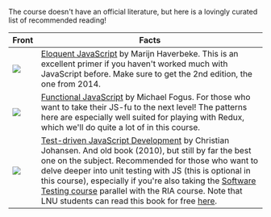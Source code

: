 The course doesn't have an official literature, but here is a lovingly curated list of recommended reading!

Front | Facts            
------------- | -------------
<img src="http://image.bokus.com/images2/9781593275846_small_eloquent-javascript"/>  | [Eloquent JavaScript](http://www.amazon.co.uk/Eloquent-JavaScript-Modern-Introduction-Programming/dp/1593275846/) by Marijn Haverbeke. This is an excellent primer if you haven't worked much with JavaScript before. Make sure to get the 2nd edition, the one from 2014.  
<img src="http://image.bokus.com/images2/9781449360726_small_functional-javascript"/>  | [Functional JavaScript](http://www.amazon.co.uk/Functional-JavaScript-Introducing-Programming-Underscore-js/dp/1449360726/) by Michael Fogus. For those who want to take their JS-fu to the next level! The patterns here are especially well suited for playing with Redux, which we'll do quite a lot of in this course.
<img src="http://image.bokus.com/images2/9780321683915_small_test-driven-javascript-development"> | [Test-driven JavaScript Development](http://tddjs.com/) by Christian Johansen. And old book (2010), but still by far the best one on the subject. Recommended for those who want to delve deeper into unit testing with JS (this is optional in this course), especially if you're also taking the [Software Testing course](http://tddjs.com/) parallel with the RIA course. Note that LNU students can read this book for free [here](http://proquestcombo.safaribooksonline.com.proxy.lnu.se/book/programming/javascript/9780321684097).